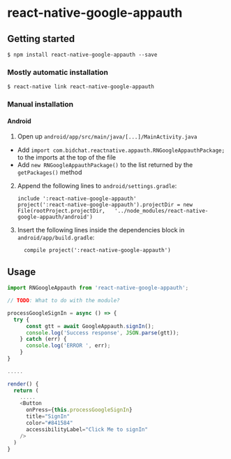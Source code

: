 
# react-native-google-appauth

## Getting started

`$ npm install react-native-google-appauth --save`

### Mostly automatic installation

`$ react-native link react-native-google-appauth`

### Manual installation


#### Android

1. Open up `android/app/src/main/java/[...]/MainActivity.java`
  - Add `import com.bidchat.reactnative.appauth.RNGoogleAppauthPackage;` to the imports at the top of the file
  - Add `new RNGoogleAppauthPackage()` to the list returned by the `getPackages()` method
2. Append the following lines to `android/settings.gradle`:
  	```
  	include ':react-native-google-appauth'
  	project(':react-native-google-appauth').projectDir = new File(rootProject.projectDir, 	'../node_modules/react-native-google-appauth/android')
  	```
3. Insert the following lines inside the dependencies block in `android/app/build.gradle`:
  	```
      compile project(':react-native-google-appauth')
  	```


## Usage
```javascript
import RNGoogleAppauth from 'react-native-google-appauth';

// TODO: What to do with the module?

processGoogleSignIn = async () => {
  try {
      const gtt = await GoogleAppauth.signIn();
      console.log('Success response', JSON.parse(gtt));
    } catch (err) {
      console.log('ERROR ', err);
    }
}

.....

render() {
  return (
    .....
    <Button
      onPress={this.processGoogleSignIn}
      title="SignIn"
      color="#841584"
      accessibilityLabel="Click Me to signIn"
    />
  )
}

```
  